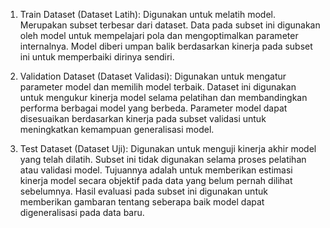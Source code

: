 1. Train Dataset (Dataset Latih):
Digunakan untuk melatih model.
Merupakan subset terbesar dari dataset.
Data pada subset ini digunakan oleh model untuk mempelajari pola dan mengoptimalkan parameter internalnya.
Model diberi umpan balik berdasarkan kinerja pada subset ini untuk memperbaiki dirinya sendiri.

2. Validation Dataset (Dataset Validasi):
Digunakan untuk mengatur parameter model dan memilih model terbaik.
Dataset ini digunakan untuk mengukur kinerja model selama pelatihan dan membandingkan performa berbagai model yang berbeda.
Parameter model dapat disesuaikan berdasarkan kinerja pada subset validasi untuk meningkatkan kemampuan generalisasi model.

3. Test Dataset (Dataset Uji):
Digunakan untuk menguji kinerja akhir model yang telah dilatih.
Subset ini tidak digunakan selama proses pelatihan atau validasi model.
Tujuannya adalah untuk memberikan estimasi kinerja model secara objektif pada data yang belum pernah dilihat sebelumnya.
Hasil evaluasi pada subset ini digunakan untuk memberikan gambaran tentang seberapa baik model dapat digeneralisasi pada data baru.